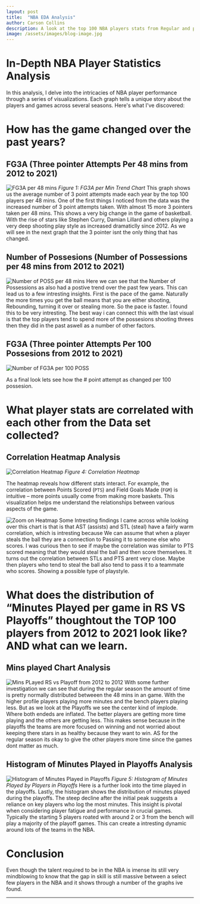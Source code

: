 ```yaml
---
layout: post
title:  "NBA EDA Analysis"
author: Carson Collins
description: A look at the top 100 NBA players stats from Regular and post season over the last 10 years
image: /assets/images/blog-image.jpg
---
```

# In-Depth NBA Player Statistics Analysis

In this analysis, I delve into the intricacies of NBA player performance through a series of visualizations. Each graph tells a unique story about the players and games across several seasons. Here's what I've discovered:

# How has the game changed over the past years?
## FG3A (Three pointer Attempts Per 48 mins from 2012 to 2021)
![FG3A per 48 mins](/assets/images/FG3A_48.png)
*Figure 1: FG3A per Min Trend Chart*
This graph shows us the average number of 3 point attempts made each year by the top 100 players per 48 mins. One of the first things I noticed from the data was the increased number of 3 point attempts taken. With almost 15 more 3 pointers taken per 48 mins. This shows a very big change in the game of basketball. With the rise of stars like Stephen Curry, Damian Lillard and others playing a very deep shooting play style as increased dramaticlly since 2012. As we will see in the next graph that the 3 pointer isnt the only thing that has changed.


## Number of Possesions (Number of Possessions per 48 mins from 2012 to 2021)
![Number of POSS per 48 mins](/assets/images/POSS_48.png)
Here we can see that the Number of Possessions as also had a postive trend over the past few years. This can lead us to a few intresting insights. First is the pace of the game. Naturally the more times you get the ball means that you are either shooting, Rebounding, turning it over or stealing more. So the pace is faster. I found this to be very intresting. The best way i can connect this with the last visual is that the top players tend to spend more of the possesions shooting threes then they did in the past aswell as a number of other factors. 

## FG3A (Three pointer Attempts Per 100 Possesions from 2012 to 2021)
![Number of FG3A per 100 POSS](/assets/images/FG3A_100.png)

As a final look lets see how the # point attempt as changed per 100 possesion. 

# What player stats are correlated with each other from the Data set collected? 
## Correlation Heatmap Analysis

![Correlation Heatmap](/assets/images/heatmap.png)
*Figure 4: Correlation Heatmap*

The heatmap reveals how different stats interact. For example, the correlation between Points Scored (`PTS`) and Field Goals Made (`FGM`) is intuitive – more points usually come from making more baskets. This visualization helps me understand the relationships between various aspects of the game. 

![Zoom on Heatmap](/assets/images/newplot.png)
Some Intresting findings I came across while looking over this chart is that is that AST (assists) and STL (steal) have a fairly warm correlation, which is intresting because We can assume that when a player steals the ball they are a connection to Passing it to someone else who scores. I was curious then to see if maybe the correlation was similar to PTS scored meaning that they would steal the ball and then score themselves. It turns out the correlation between STLs and PTS arent very close. Maybe then players who tend to steal the ball also tend to pass it to a teammate who scores. Showing a possible type of playstyle. 

# What does the distribution of “Minutes Played per game in RS VS Playoffs” thoughtout the TOP 100 players from 2012 to 2021 look like? AND what can we learn.
## Mins played Chart Analysis
![Mins PLayed RS vs Playoff from 2012 to 2012](/assets/images/Playoffsvsreg.png)
With some further investigation we can see that during the regular season the amount of time is pretty normally distributed betweeen the 48 mins in an game. With the higher profile players playing more minutes and the bench players playing less. But as we look at the Playoffs we see the center kind of implode. Where both endeds are inflated. The better players are getting more time playing and the others are getting less. This makes sense because in the playoffs the teams are more focused on winning and not worried about keeping there stars in as healthy because they want to win. AS for the regular season its okay to give the other players more time since the games dont matter as much. 

## Histogram of Minutes Played in Playoffs Analysis
![Histogram of Minutes Played in Playoffs](/assets/images/Minsplayedgraph.png)
*Figure 5: Histogram of Minutes Played by Players in Playoffs*
Here is a further look into the time played in the playoffs. 
Lastly, the histogram  shows the distribution of minutes played during the playoffs. The steep decline after the initial peak suggests a reliance on key players who log the most minutes. This insight is pivotal when considering player fatigue and performance in crucial games. Typically the starting 5 players roated with around 2 or 3 from the bench will play a majority of the playoff games. 
This can create a intresting dynamic around lots of the teams in the NBA. 

# Conclusion
Even though the talent required to be in the NBA is imense its still very mindblowing to know that the gap in skill is still massive between a select few players in the NBA and it shows through a number of the graphs ive found. 


---

